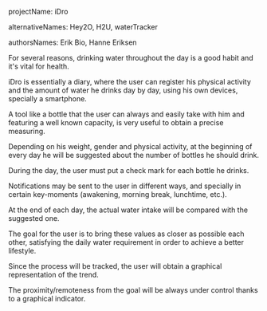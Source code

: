 projectName:   iDro

alternativeNames:	Hey2O, H2U, waterTracker

authorsNames: Erik Bio, Hanne Eriksen


For several reasons, drinking water throughout the day is a good habit and it's vital for health.

iDro is essentially a diary, where the user can register his physical activity and the amount of water he drinks day by day, using his own devices, specially a smartphone.

A tool like a bottle that the user can always and easily take with him and featuring a well known capacity, is very useful to obtain a precise measuring.

Depending on his weight, gender and physical activity, at the beginning of every day he will be suggested about the number of bottles he should drink.

During the day, the user must put a check mark for each bottle he drinks.

Notifications may be sent to the user in different ways, and specially in certain key-moments (awakening, morning break, lunchtime, etc.).

At the end of each day, the actual water intake will be compared with the suggested one.

The goal for the user is to bring these values as closer as possible each other, satisfying the daily water requirement in order to achieve a better lifestyle.

Since the process will be tracked, the user will obtain a graphical representation of the trend.

The proximity/remoteness from the goal will be always under control thanks to a graphical indicator.
